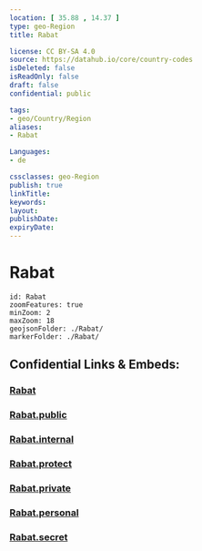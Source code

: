 ```yaml
---
location: [ 35.88 , 14.37 ] 
type: geo-Region
title: Rabat

license: CC BY-SA 4.0
source: https://datahub.io/core/country-codes
isDeleted: false
isReadOnly: false
draft: false
confidential: public

tags:
- geo/Country/Region
aliases:
- Rabat

Languages:
- de

cssclasses: geo-Region
publish: true
linkTitle: 
keywords: 
layout: 
publishDate: 
expiryDate: 
---
```


# Rabat

```leaflet
id: Rabat
zoomFeatures: true 
minZoom: 2 
maxZoom: 18
geojsonFolder: ./Rabat/
markerFolder: ./Rabat/
```


## Confidential Links & Embeds: 

### [Rabat](/_Standards/Earth/Continent/Europe/Europe~South/Malta/Regions~Malta/Tramuntana/counties~Tramuntana/Rabat.md) 

### [Rabat.public](/_public/Earth/Continent/Europe/Europe~South/Malta/Regions~Malta/Tramuntana/counties~Tramuntana/Rabat.public.md) 

### [Rabat.internal](/_internal/Earth/Continent/Europe/Europe~South/Malta/Regions~Malta/Tramuntana/counties~Tramuntana/Rabat.internal.md) 

### [Rabat.protect](/_protect/Earth/Continent/Europe/Europe~South/Malta/Regions~Malta/Tramuntana/counties~Tramuntana/Rabat.protect.md) 

### [Rabat.private](/_private/Earth/Continent/Europe/Europe~South/Malta/Regions~Malta/Tramuntana/counties~Tramuntana/Rabat.private.md) 

### [Rabat.personal](/_personal/Earth/Continent/Europe/Europe~South/Malta/Regions~Malta/Tramuntana/counties~Tramuntana/Rabat.personal.md) 

### [Rabat.secret](/_secret/Earth/Continent/Europe/Europe~South/Malta/Regions~Malta/Tramuntana/counties~Tramuntana/Rabat.secret.md)

